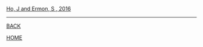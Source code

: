 
[Ho, J  and Ermon, S , 2016](ho_et_ermon_2016/summary.md)

---
[BACK](../index.md)

[HOME]( ../../index.md)